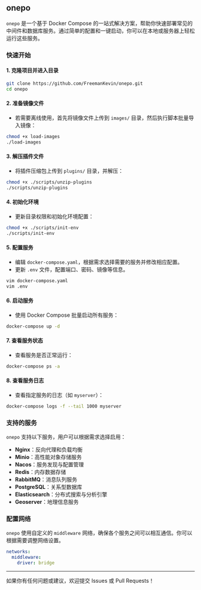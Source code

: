 ## onepo

`onepo` 是一个基于 Docker Compose 的一站式解决方案，帮助你快速部署常见的中间件和数据库服务。通过简单的配置和一键启动，你可以在本地或服务器上轻松运行这些服务。



### 快速开始

#### 1. 克隆项目并进入目录

```bash
git clone https://github.com/FreemanKevin/onepo.git
cd onepo
```

#### 2. 准备镜像文件

- 若需要离线使用，首先将镜像文件上传到 `images/` 目录，然后执行脚本批量导入镜像：

```bash
chmod +x load-images
./load-images
```

#### 3. 解压插件文件

- 将插件压缩包上传到 `plugins/` 目录，并解压：

```bash
chmod +x ./scripts/unzip-plugins
./scripts/unzip-plugins
```

#### 4. 初始化环境

- 更新目录权限和初始化环境配置：

```bash
chmod +x ./scripts/init-env
./scripts/init-env
```

#### 5. 配置服务

- 编辑 `docker-compose.yaml`，根据需求选择需要的服务并修改相应配置。
- 更新 `.env` 文件，配置端口、密码、镜像等信息。

```bash
vim docker-compose.yaml
vim .env
```

#### 6. 启动服务

- 使用 Docker Compose 批量启动所有服务：

```bash
docker-compose up -d
```

#### 7. 查看服务状态

- 查看服务是否正常运行：

```bash
docker-compose ps -a
```

#### 8. 查看服务日志

- 查看指定服务的日志（如 `myserver`）：

```bash
docker-compose logs -f --tail 1000 myserver
```

### 支持的服务

`onepo` 支持以下服务，用户可以根据需求选择启用：

- **Nginx**：反向代理和负载均衡
- **Minio**：高性能对象存储服务
- **Nacos**：服务发现与配置管理
- **Redis**：内存数据存储
- **RabbitMQ**：消息队列服务
- **PostgreSQL**：关系型数据库
- **Elasticsearch**：分布式搜索与分析引擎
- **Geoserver**：地理信息服务

### 配置网络

`onepo` 使用自定义的 `middleware` 网络，确保各个服务之间可以相互通信。你可以根据需要调整网络设置。

```yaml
networks:
  middleware:
    driver: bridge
```

------

如果你有任何问题或建议，欢迎提交 Issues 或 Pull Requests！
